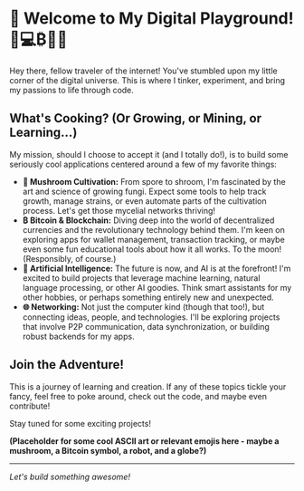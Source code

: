 # 👋 Welcome to My Digital Playground! 🍄💻₿🤖🌐

Hey there, fellow traveler of the internet! You've stumbled upon my little corner of the digital universe. This is where I tinker, experiment, and bring my passions to life through code.

## What's Cooking? (Or Growing, or Mining, or Learning...)

My mission, should I choose to accept it (and I totally do!), is to build some seriously cool applications centered around a few of my favorite things:

*   **🍄 Mushroom Cultivation:** From spore to shroom, I'm fascinated by the art and science of growing fungi. Expect some tools to help track growth, manage strains, or even automate parts of the cultivation process. Let's get those mycelial networks thriving!
*   **₿ Bitcoin & Blockchain:** Diving deep into the world of decentralized currencies and the revolutionary technology behind them. I'm keen on exploring apps for wallet management, transaction tracking, or maybe even some fun educational tools about how it all works. To the moon! (Responsibly, of course.)
*   **🤖 Artificial Intelligence:** The future is now, and AI is at the forefront! I'm excited to build projects that leverage machine learning, natural language processing, or other AI goodies. Think smart assistants for my other hobbies, or perhaps something entirely new and unexpected.
*   **🌐 Networking:** Not just the computer kind (though that too!), but connecting ideas, people, and technologies. I'll be exploring projects that involve P2P communication, data synchronization, or building robust backends for my apps.

## Join the Adventure!

This is a journey of learning and creation. If any of these topics tickle your fancy, feel free to poke around, check out the code, and maybe even contribute!

Stay tuned for some exciting projects!

**(Placeholder for some cool ASCII art or relevant emojis here - maybe a mushroom, a Bitcoin symbol, a robot, and a globe?)**

---

*Let's build something awesome!*
